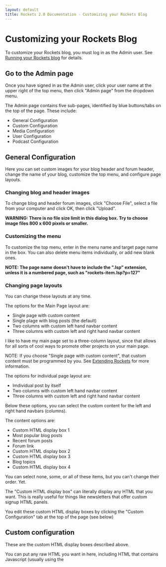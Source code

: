 ```yaml
---
layout: default
title: Rockets 2.0 Documentation - Customizing your Rockets Blog
---
```


# Customizing your Rockets Blog

To customize your Rockets blog, you must log in as the Admin user. See [Running your Rockets blog](running_rockets_blog) for details.

## Go to the Admin page

Once you have signed in as the Admin user, click your user name at the upper right of the top menu, then click "Admin page" from the dropdown menu.

The Admin page contains five sub-pages, identified by blue buttons/tabs on the top of the page. These include:

* General Configuration
* Custom Configuration
* Media Configuration
* User Configuration
* Podcast Configuration

## General Configuration

Here you can set custom images for your blog header and forum header, change the name of your blog, customize the top menu, and configure page layouts.

### Changing blog and header images

To change blog and header forum images, click "Choose File", select a file from your computer and click OK, then click "Upload".

**WARNING: There is no file size limit in this dialog box. Try to choose image files 800 x 600 pixels or smaller.**

### Customizing the menu

To customize the top menu, enter in the menu name and target page name in the box. You can also delete menu items individually, or add new blank ones.

**NOTE: The page name doesn't have to include the ".lsp" extension, unless it is a numbered page, such as "rockets-item.lsp?p=127"**

### Changing page layouts

You can change these layouts at any time.

The options for the Main Page layout are:

* Single page with custom content
* Single plage with blog posts (the default)
* Two columns with custom left hand navbar content
* Three columns with custom left and right hand navbar content

I like to have my main page set to a three-column layout, since that allows for all sorts of cool ways to promote other projects on your main page.

NOTE: If you choose "Single page with custom content", that custom content must be programmed by you. See [Extending Rockets](extending_rockets.md) for more information.

The options for individual page layout are:

* Imdividual post by itself
* Two columns with custom left hand navbar content
* Three columns with custom left and right hand navbar content

Below these options, you can select the custom content for the left and right hand navbars (columns).

The content options are:

* Custom HTML display box 1
* Most popular blog posts
* Recent forum posts
* Forum link
* Custom HTML display box 2
* Custom HTML display box 3
* Blog topics
* Custom HTML display box 4

You can select none, some, or all of these items, but you can't change their order. Yet.

The "Custom HTML display box" can literally display any HTML that you want. This is really useful for things like newsletters that offer custom signup HTML panels. 

You edit these custom HTML display boxes by clicking the "Custom Configuration" tab at the top of the page (see below)

## Custom configuration

These are the custom HTML display boxes described above.

You can put any raw HTML you want in here, including HTML that contains Javascript (usually using the <script> tag). However, any Javascript files referenced by a custom HTML snippet must actually exist somewhere on the web. This could include your own website, but you would need to manually upload them to your site and reference them by a valid URL.
  
Since these boxes can contain literally any HTML, you should be careful what you copy and paste into here, and make sure that only people you trust have access to the Admin account for your blog.

## Media configuration
  
This page contains all the images that you or your users have uploaded to your blog.  You can add new images, view images in full size by clicking on them, or delete images by clicking on the "Delete" button when the image is full-size.
  


